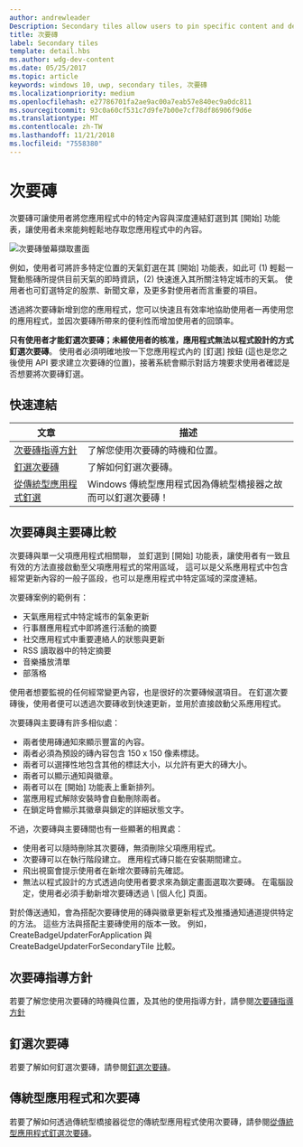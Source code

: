 ```yaml
---
author: andrewleader
Description: Secondary tiles allow users to pin specific content and deep links from your app onto their Start menu, providing easy future access to the content within your app.
title: 次要磚
label: Secondary tiles
template: detail.hbs
ms.author: wdg-dev-content
ms.date: 05/25/2017
ms.topic: article
keywords: windows 10, uwp, secondary tiles, 次要磚
ms.localizationpriority: medium
ms.openlocfilehash: e27786701fa2ae9ac00a7eab57e840ec9a0dc811
ms.sourcegitcommit: 93c0a60cf531c7d9fe7b00e7cf78df86906f9d6e
ms.translationtype: MT
ms.contentlocale: zh-TW
ms.lasthandoff: 11/21/2018
ms.locfileid: "7558380"
---
```

# <a name="secondary-tiles"></a>次要磚


次要磚可讓使用者將您應用程式中的特定內容與深度連結釘選到其 \[開始\] 功能表，讓使用者未來能夠輕鬆地存取您應用程式中的內容。

![次要磚螢幕擷取畫面](images/secondarytiles.png)

例如，使用者可將許多特定位置的天氣釘選在其 \[開始\] 功能表，如此可 (1) 輕鬆一覽動態磚所提供目前天氣的即時資訊，(2) 快速進入其所關注特定城市的天氣。 使用者也可釘選特定的股票、新聞文章，及更多對使用者而言重要的項目。

透過將次要磚新增到您的應用程式，您可以快速且有效率地協助使用者一再使用您的應用程式，並因次要磚所帶來的便利性而增加使用者的回頭率。

**只有使用者才能釘選次要磚；未經使用者的核准，應用程式無法以程式設計的方式釘選次要磚**。 使用者必須明確地按一下您應用程式內的 \[釘選\] 按鈕 (這也是您之後使用 API 要求建立次要磚的位置)，接著系統會顯示對話方塊要求使用者確認是否想要將次要磚釘選。

## <a name="quick-links"></a>快速連結

| 文章 | 描述 |
| --- | --- |
| [次要磚指導方針](secondary-tiles-guidance.md) | 了解您使用次要磚的時機和位置。 |
| [釘選次要磚](secondary-tiles-pinning.md) | 了解如何釘選次要磚。 |
| [從傳統型應用程式釘選](secondary-tiles-desktop-pinning.md) | Windows 傳統型應用程式因為傳統型橋接器之故而可以釘選次要磚！ |


## <a name="secondary-tiles-in-relation-to-primary-tiles"></a>次要磚與主要磚比較

次要磚與單一父項應用程式相關聯， 並釘選到 \[開始\] 功能表，讓使用者有一致且有效的方法直接啟動至父項應用程式的常用區域， 這可以是父系應用程式中包含經常更新內容的一般子區段，也可以是應用程式中特定區域的深度連結。

次要磚案例的範例有：

* 天氣應用程式中特定城市的氣象更新
* 行事曆應用程式中即將進行活動的摘要
* 社交應用程式中重要連絡人的狀態與更新
* RSS 讀取器中的特定摘要
* 音樂播放清單
* 部落格

使用者想要監視的任何經常變更內容，也是很好的次要磚候選項目。 在釘選次要磚後，使用者便可以透過次要磚收到快速更新，並用於直接啟動父系應用程式。

次要磚與主要磚有許多相似處：

* 兩者使用磚通知來顯示豐富的內容。
* 兩者必須為預設的磚內容包含 150 x 150 像素標誌。
* 兩者可以選擇性地包含其他的標誌大小，以允許有更大的磚大小。
* 兩者可以顯示通知與徽章。
* 兩者可以在 \[開始\] 功能表上重新排列。
* 當應用程式解除安裝時會自動刪除兩者。
* 在鎖定時會顯示其徽章與鎖定的詳細狀態文字。

不過，次要磚與主要磚間也有一些顯著的相異處：

* 使用者可以隨時刪除其次要磚，無須刪除父項應用程式。
* 次要磚可以在執行階段建立。 應用程式磚只能在安裝期間建立。
* 飛出視窗會提示使用者在新增次要磚前先確認。
* 無法以程式設計的方式透過向使用者要求來為鎖定畫面選取次要磚。 在電腦設定，使用者必須手動新增次要磚透過 \ [個人化] 頁面。

對於傳送通知，會為搭配次要磚使用的磚與徽章更新程式及推播通知通道提供特定的方法。 這些方法與搭配主要磚使用的版本一致。 例如，CreateBadgeUpdaterForApplication 與 CreateBadgeUpdaterForSecondaryTile 比較。


## <a name="guidance-on-secondary-tiles"></a>次要磚指導方針
若要了解您使用次要磚的時機與位置，及其他的使用指導方針，請參閱[次要磚指導方針](secondary-tiles-guidance.md)


## <a name="pinning-secondary-tiles"></a>釘選次要磚
若要了解如何釘選次要磚，請參閱[釘選次要磚](secondary-tiles-pinning.md)。


## <a name="desktop-applications-and-secondary-tiles"></a>傳統型應用程式和次要磚
若要了解如何透過傳統型橋接器從您的傳統型應用程式使用次要磚，請參閱[從傳統型應用程式釘選次要磚](secondary-tiles-desktop-pinning.md)。
